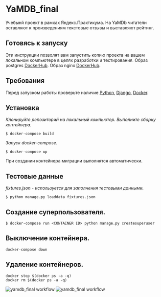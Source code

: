 # YaMDB_final

Учебынй проект в рамках Яндекс.Практикума.
На YaMDb читатели оставляют к произведениям текстовые отзывы и выставляют рейтинг.

## Готовясь к запуску

Эти инструкции позволят вам запустить копию проекта на вашем локальном компьютере в целях разработки и тестирования.
Образ postgres [DockerHub](https://hub.docker.com/_/postgres).
Образ nginx [DockerHub](https://hub.docker.com/_/nginx).

## Требования

Перед запуском работы проверьте наличие 
[Python](https://www.python.org/downloads/),
[Django](https://www.djangoproject.com/), 
[Docker](https://www.docker.com/).

## Установка

*Клонируйте репозиторий на локальный компьютер. 
Выполните сборку контейнера.*
```
$ docker-compose build
```

*Запуск docker-compose.*
```
$ docker-compose up
```
При создании контейнера миграции выполнятся автоматически.

## Тестовые данные

*fixtures.json - используется для заполнения тестовыми данными.*
```
$ python manage.py loaddata fixtures.json
```

## Создание суперпользователя.
```
$ docker-compose run <CONTAINER ID> python manage.py createsuperuser
```
## Выключение контейнера.
```
docker-compose down
```
## Удаление контейнеров.
```
docker stop $(docker ps -a -q)
docker rm $(docker ps -a -q)
```

![yamdb_final workflow](https://github.com/smolyar741/yamdb_final/workflows/yamdb_final%20workflow/badge.svg)
![yamdb_final workflow](https://github.com/smolyar741/yamdb_final/workflows/yamdb_finalworkflow/badge.svg)

